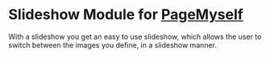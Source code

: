 # Slideshow Module for [PageMyself](https://github.com/NullixAT/pagemyself)

With a slideshow you get an easy to use slideshow, which allows the user to switch between the images you define, in a slideshow manner.